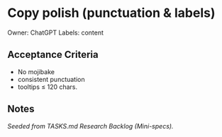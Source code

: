 # Copy polish (punctuation & labels)

Owner: ChatGPT
Labels: content

## Acceptance Criteria
- No mojibake
- consistent punctuation
- tooltips ≤ 120 chars.

## Notes
_Seeded from TASKS.md Research Backlog (Mini-specs)._